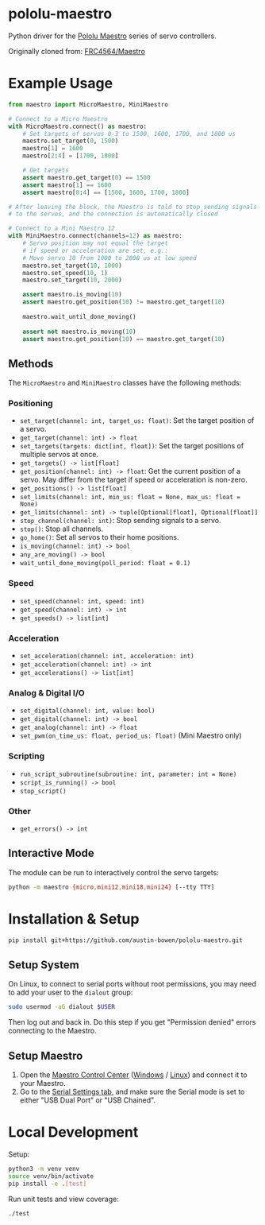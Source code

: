 # pololu-maestro

Python driver for the [Pololu Maestro](https://www.pololu.com/category/102/maestro-usb-servo-controllers) series of servo controllers.

Originally cloned from: [FRC4564/Maestro](https://github.com/FRC4564/Maestro/)


# Example Usage

```python
from maestro import MicroMaestro, MiniMaestro

# Connect to a Micro Maestro
with MicroMaestro.connect() as maestro:
    # Set targets of servos 0-3 to 1500, 1600, 1700, and 1800 us
    maestro.set_target(0, 1500)
    maestro[1] = 1600
    maestro[2:4] = [1700, 1800]

    # Get targets
    assert maestro.get_target(0) == 1500
    assert maestro[1] == 1600
    assert maestro[0:4] == [1500, 1600, 1700, 1800]

# After leaving the block, the Maestro is told to stop sending signals
# to the servos, and the connection is automatically closed

# Connect to a Mini Maestro 12
with MiniMaestro.connect(channels=12) as maestro:
    # Servo position may not equal the target
    # if speed or acceleration are set, e.g.:
    # Move servo 10 from 1000 to 2000 us at low speed
    maestro.set_target(10, 1000)
    maestro.set_speed(10, 1)
    maestro.set_target(10, 2000)

    assert maestro.is_moving(10)
    assert maestro.get_position(10) != maestro.get_target(10)
    
    maestro.wait_until_done_moving()
    
    assert not maestro.is_moving(10)
    assert maestro.get_position(10) == maestro.get_target(10)
```

## Methods

The `MicroMaestro` and `MiniMaestro` classes have the following methods:

### Positioning
- `set_target(channel: int, target_us: float)`: Set the target position of a servo.
- `get_target(channel: int) -> float`
- `set_targets(targets: dict[int, float])`: Set the target positions of multiple servos at once.
- `get_targets() -> list[float]`
- `get_position(channel: int) -> float`: Get the current position of a servo. May differ from the target if speed or acceleration is non-zero.
- `get_positions() -> list[float]`
- `set_limits(channel: int, min_us: float = None, max_us: float = None)`
- `get_limits(channel: int) -> tuple[Optional[float], Optional[float]]`
- `stop_channel(channel: int)`: Stop sending signals to a servo.
- `stop()`: Stop all channels.
- `go_home()`: Set all servos to their home positions.
- `is_moving(channel: int) -> bool`
- `any_are_moving() -> bool`
- `wait_until_done_moving(poll_period: float = 0.1)`

### Speed
- `set_speed(channel: int, speed: int)`
- `get_speed(channel: int) -> int`
- `get_speeds() -> list[int]`

### Acceleration
- `set_acceleration(channel: int, acceleration: int)`
- `get_acceleration(channel: int) -> int`
- `get_accelerations() -> list[int]`

### Analog & Digital I/O
- `set_digital(channel: int, value: bool)`
- `get_digital(channel: int) -> bool`
- `get_analog(channel: int) -> float`
- `set_pwm(on_time_us: float, period_us: float)` (Mini Maestro only)

### Scripting
- `run_script_subroutine(subroutine: int, parameter: int = None)`
- `script_is_running() -> bool`
- `stop_script()`

### Other
- `get_errors() -> int`

## Interactive Mode

The module can be run to interactively control the servo targets:

```bash
python -m maestro {micro,mini12,mini18,mini24} [--tty TTY]
```


# Installation & Setup

```bash
pip install git+https://github.com/austin-bowen/pololu-maestro.git
```

## Setup System

On Linux, to connect to serial ports without root permissions, you may need to add your user to the `dialout` group:

```bash
sudo usermod -aG dialout $USER
```

Then log out and back in. Do this step if you get "Permission denied" errors connecting to the Maestro.

## Setup Maestro

1. Open the [Maestro Control Center](https://www.pololu.com/docs/0J40/4) ([Windows](https://www.pololu.com/docs/0J40/3.a) / [Linux](https://www.pololu.com/docs/0J40/3.b)) and connect it to your Maestro.
2. Go to the [Serial Settings tab](https://www.pololu.com/docs/0J40/5.a), and make sure the Serial mode is set to either "USB Dual Port" or "USB Chained".


# Local Development

Setup:

```bash
python3 -m venv venv
source venv/bin/activate
pip install -e .[test]
```

Run unit tests and view coverage:

```bash
./test
```
